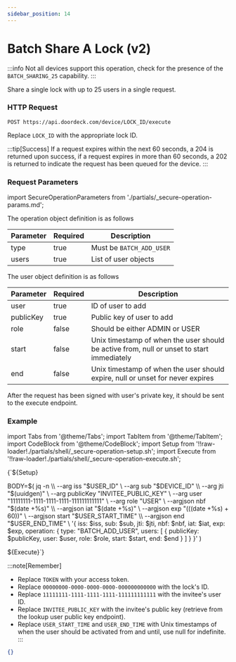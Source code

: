 ```yaml
---
sidebar_position: 14
---
```


# Batch Share A Lock (v2)

:::info
Not all devices support this operation, check for the presence of the `BATCH_SHARING_25` capability.
:::

Share a single lock with up to 25 users in a single request.

### HTTP Request

`POST https://api.doordeck.com/device/LOCK_ID/execute`

Replace `LOCK_ID` with the appropriate lock ID.

:::tip[Success]
If a request expires within the next 60 seconds, a 204 is returned upon success, if a request expires in more than 60 seconds, a 202 is returned to indicate the request has been queued for the device.
:::

### Request Parameters

import SecureOperationParameters from './partials/_secure-operation-params.md';

<SecureOperationParameters name="Secure operation parameters" />

The operation object definition is as follows

| Parameter | Required | Description              |
|-----------|----------|--------------------------|
| type      | true     | Must be `BATCH_ADD_USER` |
| users     | true     | List of user objects     |

The user object definition is as follows

| Parameter | Required | Description                                                                               |
|-----------|----------|-------------------------------------------------------------------------------------------|
| user      | true     | ID of user to add                                                                         |
| publicKey | true     | Public key of user to add                                                                 |
| role      | false    | Should be either ADMIN or USER                                                            |
| start     | false    | Unix timestamp of when the user should be active from, null or unset to start immediately |
| end       | false    | Unix timestamp of when the user should expire, null or unset for never expires            |

After the request has been signed with user's private key, it should be sent to the execute endpoint.

### Example

import Tabs from '@theme/Tabs';
import TabItem from '@theme/TabItem';
import CodeBlock from '@theme/CodeBlock';
import Setup from '!!raw-loader!./partials/shell/_secure-operation-setup.sh';
import Execute from '!!raw-loader!./partials/shell/_secure-operation-execute.sh';

<Tabs>
<TabItem value="request" label="Request">

<CodeBlock language="shell" title="CURL">

{`${Setup}

BODY=$(
  jq -n \\
    --arg iss "$USER_ID" \\
    --arg sub "$DEVICE_ID" \\
    --arg jti "$(uuidgen)" \\
    --arg publicKey "INVITEE_PUBLIC_KEY" \\
    --arg user "11111111-1111-1111-1111-111111111111" \\
    --arg role "USER" \\
    --argjson nbf "$(date +%s)" \\
    --argjson iat "$(date +%s)" \\
    --argjson exp "$(($(date +%s) + 60))" \\
    --argjson start "$USER_START_TIME" \\
    --argjson end "$USER_END_TIME" \\
    '{
      iss: $iss,
      sub: $sub,
      jti: $jti,
      nbf: $nbf,
      iat: $iat,
      exp: $exp,
      operation: {
        type: "BATCH_ADD_USER",
        users: [
          {
            publicKey: $publicKey,
            user: $user,
            role: $role,
            start: $start,
            end: $end
          }
        ]
      }
    }'
)

${Execute}`}

</CodeBlock>

:::note[Remember]
* Replace `TOKEN` with your access token.
* Replace `00000000-0000-0000-0000-000000000000` with the lock's ID.
* Replace `11111111-1111-1111-1111-111111111111` with the invitee's user ID.
* Replace `INVITEE_PUBLIC_KEY` with the invitee's public key (retrieve from the lookup user public key endpoint).
* Replace `USER_START_TIME` and `USER_END_TIME` with Unix timestamps of when the user should be activated from and until, use null for indefinite.
:::

</TabItem>
<TabItem value="response" label="Response">

```json showLineNumbers title="JSON"
{}
```

</TabItem>
</Tabs>
